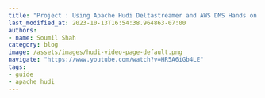 ```yaml
---
title: "Project : Using Apache Hudi Deltastreamer and AWS DMS Hands on Lab# Part 2"
last_modified_at: 2023-10-13T16:54:38.964863-07:00
authors:
- name: Soumil Shah
category: blog
image: /assets/images/hudi-video-page-default.png
navigate: "https://www.youtube.com/watch?v=HR5A6iGb4LE"
tags:
- guide
- apache hudi
---
```

